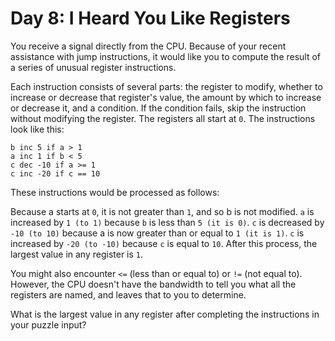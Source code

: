 # Day 8: I Heard You Like Registers
You receive a signal directly from the CPU. Because of your recent assistance with jump instructions, it would like you to compute the result of a series of unusual register instructions.

Each instruction consists of several parts: the register to modify, whether to increase or decrease that register's value, the amount by which to increase or decrease it, and a condition. If the condition fails, skip the instruction without modifying the register. The registers all start at `0`. The instructions look like this:

`b inc 5 if a > 1` <br/>
`a inc 1 if b < 5` <br/>
`c dec -10 if a >= 1` <br/>
`c inc -20 if c == 10` <br/>

These instructions would be processed as follows:

Because a starts at `0`, it is not greater than `1`, and so b is not modified.
`a` is increased by `1 (to 1)` because `b` is less than `5 (it is 0)`.
`c` is decreased by `-10 (to 10)` because a is now greater than or equal to `1 (it is 1)`.
`c` is increased by `-20 (to -10)` because `c` is equal to `10`.
After this process, the largest value in any register is `1`.

You might also encounter `<=` (less than or equal to) or `!=` (not equal to). However, the CPU doesn't have the bandwidth to tell you what all the registers are named, and leaves that to you to determine.

What is the largest value in any register after completing the instructions in your puzzle input?


